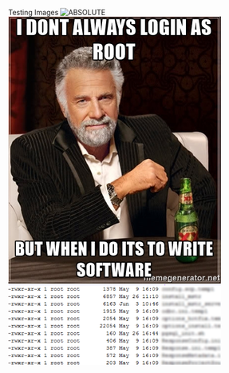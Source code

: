 Testing Images
![ABSOLUTE](https://i.imgur.com/ENM2nlb.jpg "Spooky")
![RELATIVE](images/n4LhrE8.png "Memez")
